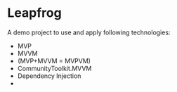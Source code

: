 # Leapfrog

A demo project to use and apply following technologies:

- MVP
- MVVM
- (MVP+MVVM = MVPVM)
- CommunityToolkit.MVVM
- Dependency Injection
- 
